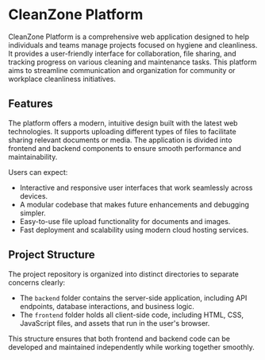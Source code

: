 # CleanZone Platform

CleanZone Platform is a comprehensive web application designed to help individuals and teams manage projects focused on hygiene and cleanliness. It provides a user-friendly interface for collaboration, file sharing, and tracking progress on various cleaning and maintenance tasks. This platform aims to streamline communication and organization for community or workplace cleanliness initiatives.

## Features

The platform offers a modern, intuitive design built with the latest web technologies. It supports uploading different types of files to facilitate sharing relevant documents or media. The application is divided into frontend and backend components to ensure smooth performance and maintainability.

Users can expect:

- Interactive and responsive user interfaces that work seamlessly across devices.
- A modular codebase that makes future enhancements and debugging simpler.
- Easy-to-use file upload functionality for documents and images.
- Fast deployment and scalability using modern cloud hosting services.

## Project Structure

The project repository is organized into distinct directories to separate concerns clearly:

- The `backend` folder contains the server-side application, including API endpoints, database interactions, and business logic.
- The `frontend` folder holds all client-side code, including HTML, CSS, JavaScript files, and assets that run in the user's browser.

This structure ensures that both frontend and backend code can be developed and maintained independently while working together smoothly.



